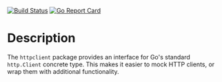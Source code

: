 [![Build Status](https://travis-ci.org/sebnow/httpclient.svg?branch=master)](https://travis-ci.org/sebnow/httpclient)
[![Go Report Card](https://goreportcard.com/badge/github.com/sebnow/httpclient)](https://goreportcard.com/report/github.com/sebnow/httpclient)

Description
===========

The `httpclient` package provides an interface for Go's standard
`http.Client` concrete type. This makes it easier to mock HTTP clients,
or wrap them with additional functionality.

